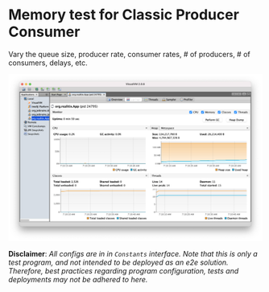# Memory test for Classic Producer Consumer

Vary the queue size, producer rate, consumer rates, # of producers, # of consumers, delays, etc.

![alt text](docs/scrn.png)

**Disclaimer**: *All configs are in in `Constants` interface. Note that this is only a test program, and not intended to be deployed as an e2e solution. Therefore, best practices regarding program configuration, tests and deployments may not be adhered to here.*
